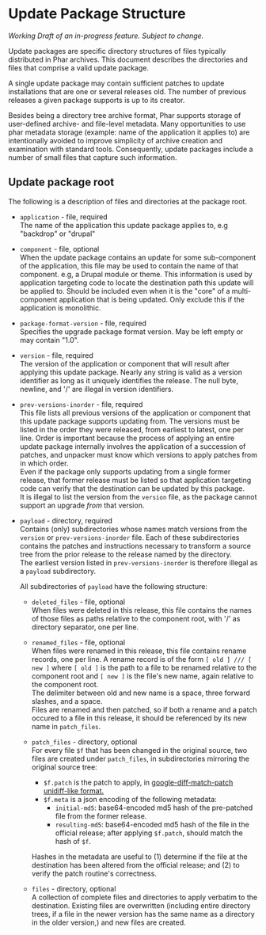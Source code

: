 # Update Package Structure
_Working Draft of an in-progress feature. Subject to change._

Update packages are specific directory structures of files typically distributed in Phar 
archives. This document describes the directories and files that comprise a valid update 
package.

A single update package may contain sufficient patches to update installations that are 
one or several releases old. The number of previous releases a given package supports is
up to its creator.

Besides being a directory tree archive format, Phar supports storage of user-defined 
archive- and file-level metadata. Many opportunities to use phar metadata storage 
(example: name of the application it applies to) are intentionally avoided to improve 
simplicity of archive creation and examination with standard tools. Consequently, update 
packages include a number of small files that capture such information.

## Update package root
The following is a description of files and directories at the package root.

* `application` - file, required  
  The name of the application this update package applies to, e.g "backdrop" or "drupal"
* `component` - file, optional  
  When the update package contains an update for some sub-component of the application, 
  this file may be used to contain the name of that component. e.g, a Drupal module or
  theme. This information is used by application targeting code to locate the destination
  path this update will be applied to. Should be included even when it is the "core" of a
  multi-component application that is being updated. Only exclude this if the application
  is monolithic.
* `package-format-version` - file, required  
  Specifies the upgrade package format version. May be left empty or may contain "1.0".
* `version` - file, required  
  The version of the application or component that will result after applying this update
  package. Nearly any string is valid as a version identifier as long as it uniquely identifies
  the release. The null byte, newline, and '/' are illegal in version identifiers.
* `prev-versions-inorder` - file, required  
  This file lists all previous versions of the application or component that this update
  package supports updating from. The versions must be listed in the order they were 
  released, from earliest to latest, one per line. Order is important because the 
  process of applying an entire update package internally involves the application of 
  a succession of patches, and unpacker must know which versions to apply patches from in
  which order.  
  Even if the package only supports updating from a single former release,
  that former release must be listed so that application targeting code can verify that
  the destination can be updated by this package.  
  It is illegal to list the version from the `version` file, as the package cannot
  support an upgrade _from_ that version.
* `payload` - directory, required  
  Contains (only) subdirectories whose names match versions from
  the `version` or `prev-versions-inorder` file. Each of these subdirectories contains the
  patches and instructions necessary to transform a source tree from the prior release to
  the release named by the directory.  
  The earliest version listed in `prev-versions-inorder` is therefore illegal as a `payload`
  subdirectory.

  All subdirectories of `payload` have the following structure:
  * `deleted_files` - file, optional  
    When files were deleted in this release, this file contains the names of those files
    as paths relative to the component root, with '/' as directory separator, one per
    line.
  * `renamed_files` - file, optional  
    When files were renamed in this release, this file contains rename records, one per
    line. A rename record is of the form `[ old ] /// [ new ]` where `[ old ]` is the path to a 
    file to be renamed relative to the component root and `[ new ]` is the file's new name,
    again relative to the component root.  
    The delimiter between old and new name is a space, three forward slashes, and a space.  
    Files are renamed and then patched, so if both a rename and a patch occured to a file
    in this release, it should be referenced by its new name in `patch_files`.
  * `patch_files` - directory, optional  
    For every file `$f` that has been changed in the original source, two files are created under
    `patch_files`, in subdirectories mirroring the original source tree:
    * `$f.patch` is the patch to apply, in [google-diff-match-patch unidiff-like format.](https://code.google.com/p/google-diff-match-patch/wiki/Unidiff)
    * `$f.meta` is a json encoding of the following metadata:
      * `initial-md5`: base64-encoded md5 hash of the pre-patched file from the former
        release.
      * `resulting-md5`: base64-encoded md5 hash of the file in the official release;
        after applying `$f.patch`, should match the hash of `$f`. 
    
    Hashes in the metadata are useful to (1) determine if the file at the destination has
    been altered from the official release; and (2) to verify the patch routine's
    correctness.
  * `files` - directory, optional  
    A collection of complete files and directories to apply verbatim to the destination.
    Existing files are overwritten (including entire directory trees, if a file in the newer 
    version has the same name as a directory in the older version,) and new files are created.

